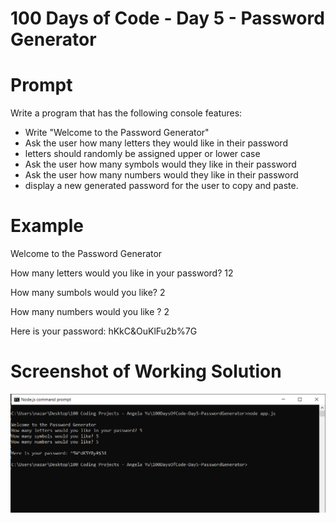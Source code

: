 # 100 Days of Code - Day 5 - Password Generator

# Prompt

Write a program that has the following console features:

* Write "Welcome to the Password Generator"
* Ask the user how many letters they would like in their password
* letters should randomly be assigned upper or lower case
* Ask the user how many symbols would they like in their password
* Ask the user how many numbers would they like in their password
* display a new generated password for the user to copy and paste.


# Example

Welcome to the Password Generator

How many letters would you like in your password? 12

How many sumbols would you like? 2

How many numbers would you like ? 2

Here is your password: hKkC&OuKlFu2b%7G


# Screenshot of Working Solution

![Example](./Capture.PNG)